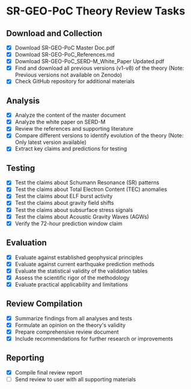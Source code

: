 # SR-GEO-PoC Theory Review Tasks

## Download and Collection
- [x] Download SR-GEO-PoC Master Doc.pdf
- [x] Download SR-GEO-PoC_References.md
- [x] Download SR-GEO-PoC_SERD-M_White_Paper Updated.pdf
- [x] Find and download all previous versions (v1-v8) of the theory (Note: Previous versions not available on Zenodo)
- [x] Check GitHub repository for additional materials

## Analysis
- [x] Analyze the content of the master document
- [x] Analyze the white paper on SERD-M
- [x] Review the references and supporting literature
- [x] Compare different versions to identify evolution of the theory (Note: Only latest version available)
- [x] Extract key claims and predictions for testing

## Testing
- [x] Test the claims about Schumann Resonance (SR) patterns
- [x] Test the claims about Total Electron Content (TEC) anomalies
- [x] Test the claims about ELF burst activity
- [x] Test the claims about gravity field shifts
- [x] Test the claims about subsurface stress signals
- [x] Test the claims about Acoustic Gravity Waves (AGWs)
- [x] Verify the 72-hour prediction window claim

## Evaluation
- [x] Evaluate against established geophysical principles
- [x] Evaluate against current earthquake prediction methods
- [x] Evaluate the statistical validity of the validation tables
- [x] Assess the scientific rigor of the methodology
- [x] Evaluate practical applicability and limitations

## Review Compilation
- [x] Summarize findings from all analyses and tests
- [x] Formulate an opinion on the theory's validity
- [x] Prepare comprehensive review document
- [x] Include recommendations for further research or improvements

## Reporting
- [x] Compile final review report
- [ ] Send review to user with all supporting materials
